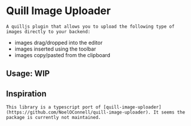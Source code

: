 # Quill Image Uploader
    A quilljs plugin that allows you to upload the following type of images directly to your backend:
* images drag/dropped into the editor
* images inserted using the toolbar
* images copy/pasted from the clipboard

## Usage: WIP

## Inspiration
    This library is a typescript port of [quill-image-uploader](https://github.com/NoelOConnell/quill-image-uploader). It seems the package is currently not maintained.
